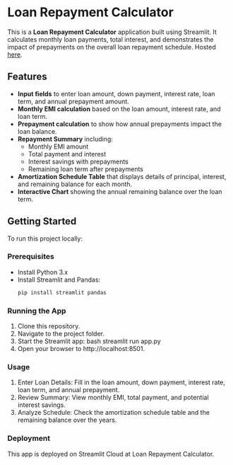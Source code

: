 # Loan Repayment Calculator

This is a **Loan Repayment Calculator** application built using Streamlit. It calculates monthly loan payments, total interest, and demonstrates the impact of prepayments on the overall loan repayment schedule. Hosted [here](https://loan-calculator-bigepicgames1.streamlit.app/).

## Features

- **Input fields** to enter loan amount, down payment, interest rate, loan term, and annual prepayment amount.
- **Monthly EMI calculation** based on the loan amount, interest rate, and loan term.
- **Prepayment calculation** to show how annual prepayments impact the loan balance.
- **Repayment Summary** including:
  - Monthly EMI amount
  - Total payment and interest
  - Interest savings with prepayments
  - Remaining loan term after prepayments
- **Amortization Schedule Table** that displays details of principal, interest, and remaining balance for each month.
- **Interactive Chart** showing the annual remaining balance over the loan term.

## Getting Started

To run this project locally:

### Prerequisites
- Install Python 3.x
- Install Streamlit and Pandas:
  ```bash
  pip install streamlit pandas
### Running the App
1. Clone this repository.
2. Navigate to the project folder.
3. Start the Streamlit app:
bash
streamlit run app.py
4. Open your browser to http://localhost:8501.
   
### Usage
1. Enter Loan Details: Fill in the loan amount, down payment, interest rate, loan term, and annual prepayment.
2. Review Summary: View monthly EMI, total payment, and potential interest savings.
3. Analyze Schedule: Check the amortization schedule table and the remaining balance over the years.

### Deployment
This app is deployed on Streamlit Cloud at Loan Repayment Calculator.
